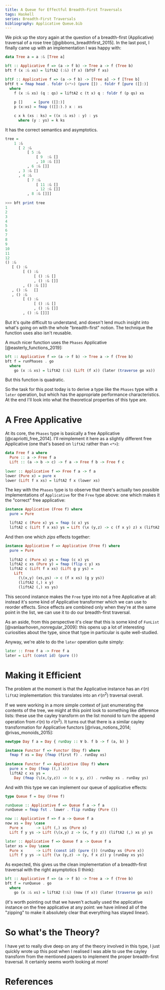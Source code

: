 ```yaml
---
title: A Queue for Effectful Breadth-First Traversals
tags: Haskell
series: Breadth-First Traversals
bibliography: Applicative Queue.bib
---
```


We pick up the story again at the question of a breadth-first (Applicative)
traversal of a rose tree [@gibbons_breadthfirst_2015].
In the last post, I finally came up with an implementation I was happy with:

```haskell
data Tree a = a :& [Tree a]

bft :: Applicative f => (a -> f b) -> Tree a -> f (Tree b)
bft f (x :& xs) = liftA2 (:&) (f x) (bftF f xs)

bftF :: Applicative f => (a -> f b) -> [Tree a] -> f [Tree b]
bftF t = fmap head . foldr (<*>) (pure []) . foldr f [pure ([]:)]
  where
    f (x :& xs) (q : qs) = liftA2 c (t x) q : foldr f (p qs) xs
    
    p []     = [pure ([]:)]
    p (x:xs) = fmap (([]:).) x : xs

    c x k (xs : ks) = ((x :& xs) : y) : ys
      where (y : ys) = k ks
```

It has the correct semantics and asymptotics.

```haskell
tree =
    1 :&
      [ 2 :&
          [ 5 :&
              [ 9  :& []
              , 10 :& []]
          , 6 :& []]
      , 3 :& []
      , 4 :&
          [ 7 :&
              [ 11 :& []
              , 12 :& []]
          , 8 :& []]]
          
>>> bft print tree
1
2
3
4
5
6
7
8
9
10
11
12
() :&
   [ () :&
        [ () :&
             [ () :& []
             , () :& []]
        , () :& []]
   , () :&   []
   , () :&
        [ () :&
             [ () :& []
             , () :& []]
        , () :& []]]
```

But it's quite difficult to understand, and doesn't lend much insight into
what's going on with the whole "breadth-first" notion.
The technique the function uses also isn't reusable.

A much nicer function uses the `Phases` Applicative [@easterly_functions_2019]:

```haskell
bft :: Applicative f => (a -> f b) -> Tree a -> f (Tree b)
bft f = runPhases . go
  where
    go (x :& xs) = liftA2 (:&) (Lift (f x)) (later (traverse go xs))
```

But this function is quadratic.

So the task for this post today is to derive a type like the `Phases` type with
a `later` operation, but which has the appropriate performance characteristics.
At the end I'll look into what the theoretical properties of this type are.

# A Free Applicative

At its core, the `Phases` type is basically a free Applicative
[@capriotti_free_2014].
I'll reimplement it here as a slightly different free Applicative (one that's
based on `liftA2` rather than `<*>`):

```haskell
data Free f a where
  Pure :: a -> Free f a
  Lift :: (a -> b -> c) -> f a -> Free f b -> Free f c
  
lower :: Applicative f => Free f a -> f a
lower (Pure x) = pure x
lower (Lift f x xs) = liftA2 f x (lower xs)
```

The key with the `Phases` type is to observe that there's actually two possible
implementations of `Applicative` for the `Free` type above: one which makes it
the "correct" free applicative:

```haskell
instance Applicative (Free f) where
  pure = Pure

  liftA2 c (Pure x) ys = fmap (c x) ys
  liftA2 c (Lift f x xs) ys = Lift (\x (y,z) -> c (f x y) z) x (liftA2 (,) xs ys)
```

And then one which *zips* effects together:

```haskell
instance Applicative f => Applicative (Free f) where
  pure = Pure
  
  liftA2 c (Pure x) ys = fmap (c x) ys
  liftA2 c xs (Pure y) = fmap (flip c y) xs
  liftA2 c (Lift f x xs) (Lift g y ys) = 
    Lift 
      (\(x,y) (xs,ys) -> c (f x xs) (g y ys)) 
      (liftA2 (,) x y) 
      (liftA2 (,) xs ys)
```

This second instance makes the `Free` type into not a free Applicative at all:
instead it's some kind of Applicative transformer which we can use to reorder
effects.
Since effects are combined only when they're at the same point in the list, we
can use it to do our breadth-first traversal.

As an aside, from this perspective it's clear that this is some kind of
`FunList` [@vanlaarhoven_nonregular_2009]: this opens up a lot of interesting
curiosities about the type, since that type in particular is quite well-studied.

Anyway, we're able to do the `later` operation quite simply:

```haskell
later :: Free f a -> Free f a
later = Lift (const id) (pure ())
```

# Making it Efficient

The problem at the moment is that the Applicative instance has an
$\mathcal{O}(n)$ `liftA2` implementation: this translates into an
$\mathcal{O}(n^2)$ traversal overall.

If we were working in a more simple context of just enumerating the contents of
the tree, we might at this point look to something like difference lists: these
use the cayley transform on the list monoid to turn the append operation from
$\mathcal{O}(n)$ to $\mathcal{O}(n^2)$.
It turns out that there is a similar cayley transformation for Applicative
functors [@rivas_notions_2014; @rivas_monoids_2015]:

```haskell
newtype Day f a = Day { runDay :: ∀ b. f b -> f (a, b) }

instance Functor f => Functor (Day f) where
  fmap f xs = Day (fmap (first f) . runDay xs)
  
instance Functor f => Applicative (Day f) where
  pure x = Day (fmap ((,) x))
  liftA2 c xs ys =
    Day (fmap (\(x,(y,z)) -> (c x y, z)) . runDay xs . runDay ys)
```

And with this type we can implement our queue of applicative effects:

```haskell
type Queue f = Day (Free f)

runQueue :: Applicative f => Queue f a -> f a
runQueue = fmap fst . lower . flip runDay (Pure ())

now :: Applicative f => f a -> Queue f a
now xs = Day \case
  Pure x      -> Lift (,) xs (Pure x)
  Lift f y ys -> Lift (\(x,y) z -> (x, f y z)) (liftA2 (,) xs y) ys

later :: Applicative f => Queue f a -> Queue f a
later xs = Day \case
  Pure x      -> Lift (const id) (pure ()) (runDay xs (Pure x))
  Lift f y ys -> Lift (\x (y,z) -> (y, f x z)) y (runDay xs ys)
```

As expected, this gives us the clean implementation of a breadth-first traversal
with the right asymptotics (I think):

```haskell
bft :: Applicative f => (a -> f b) -> Tree a -> f (Tree b)
bft f = runQueue . go
  where
    go (x :& xs) = liftA2 (:&) (now (f x)) (later (traverse go xs))
```

(it's worth pointing out that we haven't actually used the applicative instance
on the free applicative at any point: we have inlined all of the "zipping" to
make it absolutely clear that everything has stayed linear).

# So what's the Theory?

I have yet to really dive deep on any of the theory involved in this type, I
just quickly wrote up this post when I realised I was able to use the cayley
transform from the mentioned papers to implement the proper breadth-first
traversal.
It certainly seems worth looking at more!

# References
